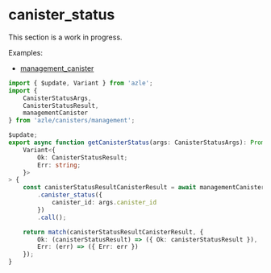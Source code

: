 # canister_status

This section is a work in progress.

Examples:

-   [management_canister](https://github.com/demergent-labs/azle/tree/main/examples/management_canister)

```typescript
import { $update, Variant } from 'azle';
import {
    CanisterStatusArgs,
    CanisterStatusResult,
    managementCanister
} from 'azle/canisters/management';

$update;
export async function getCanisterStatus(args: CanisterStatusArgs): Promise<
    Variant<{
        Ok: CanisterStatusResult;
        Err: string;
    }>
> {
    const canisterStatusResultCanisterResult = await managementCanister
        .canister_status({
            canister_id: args.canister_id
        })
        .call();

    return match(canisterStatusResultCanisterResult, {
        Ok: (canisterStatusResult) => ({ Ok: canisterStatusResult }),
        Err: (err) => ({ Err: err })
    });
}
```
